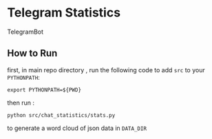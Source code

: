 # Telegram Statistics
TelegramBot

## How to Run
first, in main repo directory , run the following code to add `src` to your `PYTHONPATH`:
```
export PYTHONPATH=${PWD}
```
then run :
```
python src/chat_statistics/stats.py
```
to generate a word cloud of json data in `DATA_DIR`
